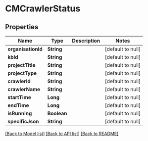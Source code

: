 # CMCrawlerStatus
## Properties

| Name | Type | Description | Notes |
|------------ | ------------- | ------------- | -------------|
| **organisationId** | **String** |  | [default to null] |
| **kbId** | **String** |  | [default to null] |
| **projectTitle** | **String** |  | [default to null] |
| **projectType** | **String** |  | [default to null] |
| **crawlerId** | **String** |  | [default to null] |
| **crawlerName** | **String** |  | [default to null] |
| **startTime** | **Long** |  | [default to null] |
| **endTime** | **Long** |  | [default to null] |
| **isRunning** | **Boolean** |  | [default to null] |
| **specificJson** | **String** |  | [default to null] |

[[Back to Model list]](../README.md#documentation-for-models) [[Back to API list]](../README.md#documentation-for-api-endpoints) [[Back to README]](../README.md)

